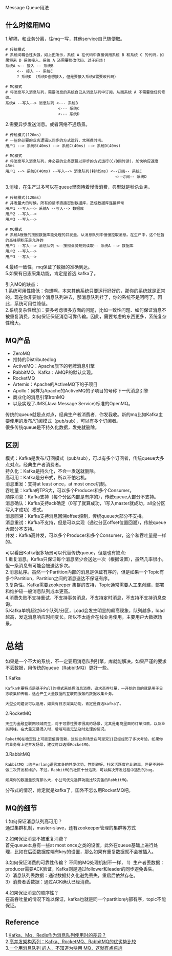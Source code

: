Message Queue用法

## 什么时候用MQ
1.解耦，和业务分离，往mq一写，其他service自己随便取。 
```
# 传统模式
# 系统间耦合性太强，如上图所示，系统 A 在代码中直接调用系统 B 和系统 C 的代码，如果将来 D 系统接入，系统 A 还需要修改代码，过于麻烦！
系统A <-- 接入 -- 系统B
     <-- 接入 -- 系统C
     ? 系统D （系统D也想接入，但是要接入系统A需要改代码）

# MQ模式
# 将消息写入消息队列，需要消息的系统自己从消息队列中订阅，从而系统 A 不需要做任何修改。
系统A --写入--> 消息队列 <--- 系统B
                       <--- 系统C
                       <--- 系统D
```
2.需要异步发送消息。或者网络不通场景。
```
# 传统模式(120ms)
# 一些非必要的业务逻辑以同步的方式运行，太耗费时间。
用户1 --> 系统B(40ms) --> 系统C(40ms) --> 系统D(40ms)

# MQ模式
# 将消息写入消息队列，非必要的业务逻辑以异步的方式运行(C/D同时读)，加快响应速度 45ms
用户1 --> 系统B(40ms) --写入--> 消息队列(耗时5ms) <--订阅-- 系统C
                                                <--订阅-- 系统D
```
3.消峰，在生产过多可以在queue里面待着慢慢消费，典型就是秒杀业务。  
```
# 传统模式(120ms)
# 并发量大的时候，所有的请求直接怼到数据库，造成数据库连接异常
用户1 --写入--> 系统A --写入--> 数据库
用户2 --写入-->                        
用户3 --写入-->		

# MQ模式
# 系统A慢慢的按照数据库能处理的并发量，从消息队列中慢慢拉取消息。在生产中，这个短暂的高峰期积压是允许的
用户1 --写入--> 消息队列 <--按照业务规则读取-- 系统A --> 数据库
用户2 --写入-->                        
用户3 --写入-->				
```
4.最终一致性，mq保证了数据的准确到达。  
5.如果有日志采集功能，肯定是首选 kafka了。  

引入MQ的缺点：  
1.系统可用性降低：你想啊，本来其他系统只要运行好好的，那你的系统就是正常的。现在你非要加个消息队列进去，那消息队列挂了，你的系统不是呵呵了。因此，系统可用性降低。  
2.系统复杂性增加：要多考虑很多方面的问题，比如一致性问题、如何保证消息不被重复消费，如何保证保证消息可靠传输。因此，需要考虑的东西更多，系统复杂性增大。  

## MQ产品
* ZeroMQ
* 推特的Distributedlog
* ActiveMQ：Apache旗下的老牌消息引擎
* RabbitMQ、Kafka：AMQP的默认实现。
* RocketMQ
* Artemis：Apache的ActiveMQ下的子项目
* Apollo：同样为Apache的ActiveMQ的子项目的号称下一代消息引擎
* 商业化的消息引擎IronMQ
* 以及实现了JMS(Java Message Service)标准的OpenMQ。

传统的queue就是点对点，经典生产者消费者，你发我收。新的mq比如Kafka主要使用的发布/订阅模式（pub/sub），可以有多个订阅者。  
很多传统queue是不持久化数据，发完就删除。  

## 区别
模式：Kafka是发布/订阅模式（pub/sub），可以有多个订阅者，传统queue大多点对点，经典生产者消费者。  
持久化：Kafka是持久化，不会一发送就删除。  
高可用：Kafka是分布式，所以不怕宕机。  
消息重发：支持at least once，at most once机制。  
吞吐量：kafka的TPS大，可以多个Producer和多个Consumer。  
顺序消息：Kafka支持（每个分区内部是有序的），传统queue大部分不支持。  
消息确认：Kafka支持ack确定（0写了就算成功，1写入master就成功，all全分区写入才成功）模式。  
消息回溯：Kafka支持消息回溯offset控制，传统queue大部分不支持。  
消息重试：Kafka不支持，但是可以实现（通过分区offset位置回溯），传统queue大部分不支持。  
并发：Kafka高并发，可以多个Producer和多个Consumer，这个和吞吐量是一样的。  

可以看出Kafka很多场景可以代替传统queue，但是也有缺点:  
1.重复消息。Kafka只保证每个消息至少会送达一次（根据设置），虽然几率很小，但一条消息有可能会被送达多次。  
2.消息乱序。虽然一个Partition内部的消息是保证有序的，但是如果一个Topic有多个Partition，Partition之间的消息送达不保证有序。  
3.复杂性。Kafka需要zookeeper 集群的支持，Topic通常需要人工来创建，部署和维护较一般消息队列成本更高。  
4.消费失败不支持重试，不支持事务消息，不支持定时消息，不支持不支持消息查询。  
5.Kafka单机超过64个队列/分区，Load会发生明显的飙高现象，队列越多，load越高，发送消息响应时间变长。所以不太适合在线业务使用，主要用户大数据场景。  

# 总结
如果是一个不大的系统，不一定要用消息队列引擎，库就能解决。如果严谨的要求不丢数据，用传统的queue（RabbitMQ）更好一些。

1.Kafka  
```
Kafka主要特点是基于Pull的模式来处理消息消费，追求高吞吐量，一开始的目的就是用于日志收集和传输，适合产生大量数据的互联网服务的数据收集业务。  

大型公司建议可以选用，如果有日志采集功能，肯定是首选kafka了。  
```

2.RocketMQ
```
天生为金融互联网领域而生，对于可靠性要求很高的场景，尤其是电商里面的订单扣款，以及业务削峰，在大量交易涌入时，后端可能无法及时处理的情况。

RoketMQ在稳定性上可能更值得信赖，这些业务场景在阿里双11已经经历了多次考验，如果你的业务有上述并发场景，建议可以选择RocketMQ。
```

3.RabbitMQ
```
RabbitMQ :结合erlang语言本身的并发优势，性能较好，社区活跃度也比较高，但是不利于做二次开发和维护。不过，RabbitMQ的社区十分活跃，可以解决开发过程中遇到的bug。

如果你的数据量没有那么大，小公司优先选择功能比较完备的RabbitMQ。
```

分布式的情况，肯定就是kafka了，国外不怎么用RocketMQ吧。

## MQ的细节
1.如何保证消息队列高可用？  
通过集群机制，master-slave，还有zookeeper管理的集群等方式

2.如何保证消息不被重复消费？  
首先queue本身有一些at most once之类的设置，此外在queue基础上进行处理，比如在后面数据库端有key的设置，那么如果有重复数据就不会被插入。

3.如何保证消费的可靠性传输？ 
不同的MQ处理机制不一样， 
1）生产者丢数据：producer需要ACK验证，Kafka则是通过follower和leader的同步避免丢失。  
2）消息队列丢数据：通过数据持久化避免丢失，重启后依然存在。  
3）消费者丢数据：通过ACK确认已经消费。  

4.如果保证消息的顺序性？  
在高吞吐量的情况下难以保证，kafka也就是同一个partition内部有序，topic不能保证。

## Reference
1.[Kafka，Mq，Redis作为消息队列使用时的差异？](https://www.zhihu.com/question/43557507)  
2.[高并发架构系列：Kafka、RocketMQ、RabbitMQ的优劣势比较](https://blog.csdn.net/weixin_34197488/article/details/89544910?utm_medium=distribute.pc_relevant.none-task-blog-BlogCommendFromMachineLearnPai2-1.control&dist_request_id=&depth_1-utm_source=distribute.pc_relevant.none-task-blog-BlogCommendFromMachineLearnPai2-1.control)  
3.[一个用消息队列 的人，不知道为啥用 MQ，这就有点尴尬](https://learnku.com/articles/36282)  


